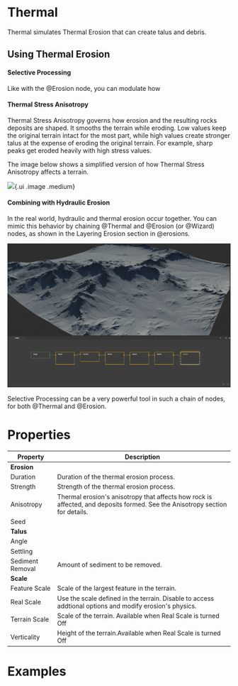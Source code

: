 # Thermal



Thermal simulates Thermal Erosion that can create talus and debris.

## Using Thermal Erosion

#### Selective Processing

Like with the @Erosion node, you can modulate how 

#### Thermal Stress Anisotropy
Thermal Stress Anisotropy governs how erosion and the resulting rocks deposits are shaped. It smooths the terrain while eroding. Low values keep the original terrain intact for the most part, while high values create stronger talus at the expense of eroding the original terrain. For example, sharp peaks get eroded heavily with high stress values.

The image below shows a simplified version of how Thermal Stress Anisotropy affects a terrain.

![](/images/thermal_stress_anisotropy.webp){.ui .image .medium}


#### Combining with Hydraulic Erosion

In the real world, hydraulic and thermal erosion occur together. You can mimic this behavior by chaining @Thermal and @Erosion (or @Wizard) nodes, as shown in the Layering Erosion section in @erosions.

![Chained sequence of Wizard/Erosion and Thermal nodes](/images/ref/chain-thermal-erosion.webp)

Selective Processing can be a very powerful tool in such a chain of nodes, for both @Thermal and @Erosion.



# Properties


| Property | Description| 
| -------- | -----------|
| **Erosion** |  |
| Duration | Duration of the thermal erosion process. |
| Strength | Strength of the thermal erosion process. |
| Anisotropy | Thermal erosion's anisotropy that affects how rock is affected, and deposits formed. See the Anisotropy section for details. |
| Seed |  |
| **Talus** |  |
| Angle |  |
| Settling |  |
| Sediment Removal | Amount of sediment to be removed. |
| **Scale** |  |
| Feature Scale | Scale of the largest feature in the terrain. |
| Real Scale | Use the scale defined in the terrain. Disable to access addtional options and modify erosion's physics. |
| Terrain Scale | Scale of the terrain. Available when Real Scale is turned Off |
| Verticality | Height of the terrain.Available when Real Scale is turned Off |




# Examples
